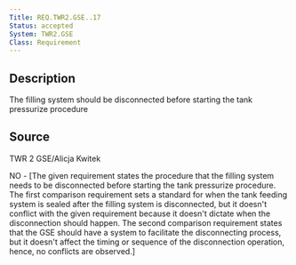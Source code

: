 ```yaml
---
Title: REQ.TWR2.GSE..17
Status: accepted
System: TWR2.GSE
Class: Requirement
---
```


## Description

The filling system should be disconnected before starting the tank pressurize procedure

## Source

TWR 2 GSE/Alicja Kwitek


NO - [The given requirement states the procedure that the filling system needs to be disconnected before starting the tank pressurize procedure. The first comparison requirement sets a standard for when the tank feeding system is sealed after the filling system is disconnected, but it doesn't conflict with the given requirement because it doesn't dictate when the disconnection should happen. The second comparison requirement states that the GSE should have a system to facilitate the disconnecting process, but it doesn't affect the timing or sequence of the disconnection operation, hence, no conflicts are observed.]